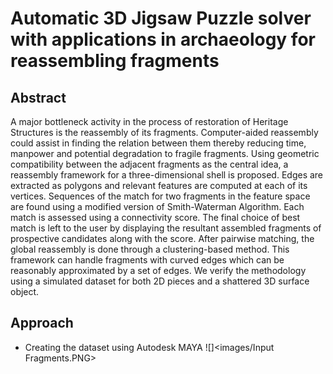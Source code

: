 # Automatic 3D Jigsaw Puzzle solver with applications in archaeology for reassembling fragments

## Abstract
A major bottleneck activity in the process of restoration of Heritage Structures is the reassembly of its fragments. Computer-aided reassembly could assist in finding the relation between them thereby reducing time, manpower and potential degradation to fragile fragments. Using geometric compatibility between the adjacent fragments as the central idea, a reassembly framework for a three-dimensional shell is proposed. Edges are extracted as polygons and relevant features are computed at each of its vertices. Sequences of the match for two fragments in the feature space are found using a modified version of Smith-Waterman Algorithm. Each match is assessed using a connectivity score. The final choice of best match is left to the user by displaying the resultant assembled fragments of prospective candidates along with the score. After pairwise matching, the global reassembly is done through a clustering-based method. This framework can handle fragments with curved edges which can be reasonably approximated by a set of edges. We verify the methodology using a simulated dataset for both 2D pieces and a shattered 3D surface object.

## Approach
* Creating the dataset using Autodesk MAYA
![]<images/Input Fragments.PNG>
